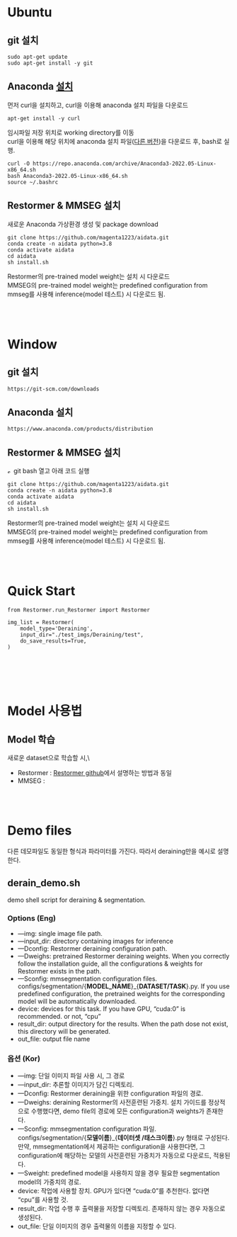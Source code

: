 # Ubuntu
## git 설치

	sudo apt-get update
	sudo apt-get install -y git


## Anaconda [설치](https://phoenixnap.com/kb/how-to-install-anaconda-ubuntu-18-04-or-20-04)

먼저 curl을 설치하고, curl을 이용해 anaconda 설치 파일을 다운로드

    apt-get install -y curl

임시파일 저장 위치로 working directory를 이동\
curl을 이용해 해당 위치에 anaconda 설치 파일([다른 버전](https://repo.anaconda.com/archive/))을 다운로드 후, bash로 실행.

    curl -O https://repo.anaconda.com/archive/Anaconda3-2022.05-Linux-x86_64.sh
    bash Anaconda3-2022.05-Linux-x86_64.sh
    source ~/.bashrc


## Restormer & MMSEG 설치
새로운 Anaconda 가상환경 생성 및 package download

    git clone https://github.com/magenta1223/aidata.git
    conda create -n aidata python=3.8
    conda activate aidata
    cd aidata
    sh install.sh

Restormer의 pre-trained model weight는 설치 시 다운로드\
MMSEG의 pre-trained model weight는 predefined configuration from mmseg를 사용해 inference(model 테스트) 시 다운로드 됨. 

<br/><br/>

# Window
## git 설치

    https://git-scm.com/downloads


## Anaconda 설치
    
    https://www.anaconda.com/products/distribution


## Restormer & MMSEG 설치
<img alt="show git-bash logo" src="https://cdn.worldvectorlogo.com/logos/git-bash.svg" width="10"> git bash 열고 아래 코드 실행

    git clone https://github.com/magenta1223/aidata.git
    conda create -n aidata python=3.8
    conda activate aidata
    cd aidata
    sh install.sh

Restormer의 pre-trained model weight는 설치 시 다운로드\
MMSEG의 pre-trained model weight는 predefined configuration from mmseg를 사용해 inference(model 테스트) 시 다운로드 됨.

<br/><br/>

# Quick Start

```
from Restormer.run_Restormer import Restormer

img_list = Restormer(
    model_type='Deraining',
    input_dir="./test_imgs/Deraining/test",
    do_save_results=True,
)



```



<br/><br/>

# Model 사용법
## Model 학습
새로운 dataset으로 학습할 시,\
- Restormer : [Restormer github](https://github.com/swz30/Restormer)에서 설명하는 
방법과 동일 
- MMSEG : 


<br/><br/>
# Demo files

다른 데모파일도 동일한 형식과 파라미터를 가진다. 따라서 deraining만을 예시로 설명한다. 

## derain_demo.sh

demo shell script for deraining & segmentation.

### Options (Eng)

- —img: single image file path.
- —input_dir: directory containing images for inference
- —Dconfig: Restormer deraining configuration path.
- —Dweighs: pretrained Restormer deraining weights. When you correctly follow the installation guide, all the configurations & weights for Restormer exists in the path.
- —Sconfig: mmsegmentation configuration files. configs/segmentation/{**MODEL_NAME**}_{**DATASET/TASK**}.py. If you use predefined configuration, the pretrained weights for the corresponding model will be automatically downloaded.
- device: devices for this task. If you have GPU, “cuda:0” is recommended. or not, “cpu”
- result_dir: output directory for the results. When the path dose not exist, this directory will be generated.
- out_file: output file name

### 옵션 (Kor)

- —img: 단일 이미지 파일 사용 시, 그 경로
- —input_dir: 추론할 이미지가 담긴 디렉토리.
- —Dconfig: Restormer deraining을 위한 configuration 파일의 경로.
- —Dweighs: deraining Restormer의 사전훈련된 가중치. 설치 가이드를 정상적으로 수행했다면, demo file의 경로에 모든 configuration과 weights가 존재한다.
- —Sconfig: mmsegmentation configuration 파일. configs/segmentation/{**모델이름**}_{**데이터셋 /태스크이름**}.py 형태로 구성된다. 만약, mmsegmentation에서 제공하는 configuration을 사용한다면, 그 configuration에 해당하는 모델의 사전훈련된 가중치가 자동으로 다운로드, 적용된다.
- —Sweight: predefined model을 사용하지 않을 경우 필요한 segmentation model의 가중치의 경로.
- device: 작업에 사용할 장치. GPU가 있다면 “cuda:0”를 추천한다. 없다면 “cpu”를 사용할 것.
- result_dir: 작업 수행 후 출력물을 저장할 디렉토리. 존재하지 않는 경우 자동으로 생성된다.
- out_file: 단일 이미지의 경우 출력물의 이름을 지정할 수 있다.
